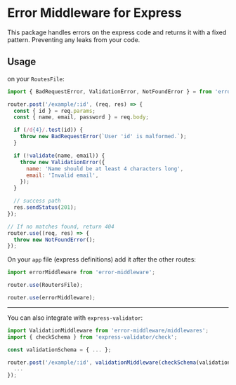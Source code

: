 # Error Middleware for Express

This package handles errors on the express code and returns it with a fixed pattern. Preventing any leaks from your code.

## Usage

on your `RoutesFile`:
```js
import { BadRequestError, ValidationError, NotFoundError } = from 'error-middleware/errors';

router.post('/example/:id', (req, res) => {
  const { id } = req.params;
  const { name, email, password } = req.body;

  if (/d{4}/.test(id)) {
    throw new BadRequestError(`User 'id' is malformed.`);
  }

  if (!validate(name, email)) {
    throw new ValidationError({
      name: 'Name should be at least 4 characters long',
      email: 'Invalid email',
    });
  }

  // success path
  res.sendStatus(201);
});

// If no matches found, return 404
router.use((req, res) => {
  throw new NotFoundError();
});
```

On your `app` file (express definitions) add it after the other routes:
```js
import errorMiddleware from 'error-middleware';

router.use(RoutersFile);

router.use(errorMiddleware);
```

---

You can also integrate with `express-validator`:
```js
import ValidationMiddleware from 'error-middleware/middlewares';
import { checkSchema } from 'express-validator/check';

const validationSchema = { ... };

router.post('/example/:id', validationMiddleware(checkSchema(validationSchema)), (req, res) => {
  ...
});

```

